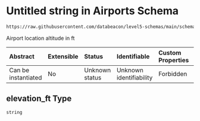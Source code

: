 # Untitled string in Airports Schema

```txt
https://raw.githubusercontent.com/databeacon/level5-schemas/main/schemas/airports.schema.json#/properties/elevation_ft
```

Airport location altitude in ft

| Abstract            | Extensible | Status         | Identifiable            | Custom Properties | Additional Properties | Access Restrictions | Defined In                                                                      |
| :------------------ | :--------- | :------------- | :---------------------- | :---------------- | :-------------------- | :------------------ | :------------------------------------------------------------------------------ |
| Can be instantiated | No         | Unknown status | Unknown identifiability | Forbidden         | Allowed               | none                | [airports.schema.json\*](../../out/airports.schema.json "open original schema") |

## elevation\_ft Type

`string`
